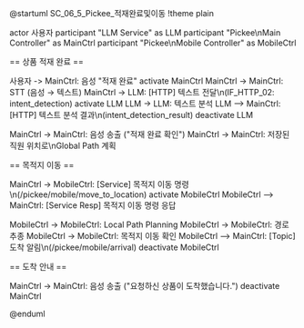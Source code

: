 @startuml SC_06_5_Pickee_적재완료및이동
!theme plain

actor 사용자
participant "LLM Service" as LLM
participant "Pickee\nMain Controller" as MainCtrl
participant "Pickee\nMobile Controller" as MobileCtrl

== 상품 적재 완료 ==

사용자 -> MainCtrl: 음성 "적재 완료"
activate MainCtrl
MainCtrl -> MainCtrl: STT (음성 → 텍스트)
MainCtrl -> LLM: [HTTP] 텍스트 전달\n(IF_HTTP_02: intent_detection)
activate LLM
LLM -> LLM: 텍스트 분석
LLM --> MainCtrl: [HTTP] 텍스트 분석 결과\n(intent_detection_result)
deactivate LLM

MainCtrl -> MainCtrl: 음성 송출 ("적재 완료 확인")
MainCtrl -> MainCtrl: 저장된 직원 위치로\nGlobal Path 계획

== 목적지 이동 ==

MainCtrl -> MobileCtrl: [Service] 목적지 이동 명령\n(/pickee/mobile/move_to_location)
activate MobileCtrl
MobileCtrl --> MainCtrl: [Service Resp] 목적지 이동 명령 응답

MobileCtrl -> MobileCtrl: Local Path Planning
MobileCtrl -> MobileCtrl: 경로 추종
MobileCtrl -> MobileCtrl: 목적지 이동 확인
MobileCtrl --> MainCtrl: [Topic] 도착 알림\n(/pickee/mobile/arrival)
deactivate MobileCtrl

== 도착 안내 ==

MainCtrl -> MainCtrl: 음성 송출 ("요청하신 상품이 도착했습니다.")
deactivate MainCtrl

@enduml
